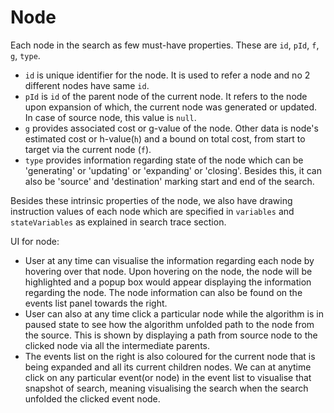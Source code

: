 # Node

Each node in the search as few must-have properties. These are `id`, `pId`, `f`, `g`, `type`.
- `id` is unique identifier for the node. It is used to refer a node and no 2 different nodes have same `id`.
- `pId` is `id` of the parent node of the current node. It refers to the node upon expansion of which, the current node was generated or updated. In case of source node, this value is `null`.
- `g` provides associated cost or g-value of the node. Other data is node's estimated cost or h-value(`h`) and a bound on total cost, from start to target via the current node (`f`).
- `type` provides information regarding state of the node which can be 'generating' or 'updating' or 'expanding' or 'closing'. Besides this, it can also be 'source' and 'destination' marking start and end of the search.

Besides these intrinsic properties of the node, we also have drawing instruction values of each node which are specified in `variables` and `stateVariables` as explained in search trace section.

UI for node:

- User at any time can visualise the information regarding each node by hovering over that node. Upon hovering on the node, the node will be highlighted and a popup box would appear displaying the information regarding the node. The node information can also be found on the events list panel towards the right.
- User can also at any time click a particular node while the algorithm is in paused state to see how the algorithm unfolded path to the node from the source. This is shown by displaying a path from source node to the clicked node via all the intermediate parents.
- The events list on the right is also coloured for the current node that is being expanded and all its current children nodes. We can at anytime click on any particular event(or node) in the event list to visualise that snapshot of search, meaning visualising the search when the search unfolded the clicked event node.
